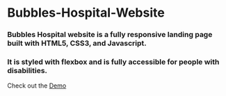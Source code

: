 # Bubbles-Hospital-Website
### Bubbles Hospital website is a fully responsive landing page built with HTML5, CSS3, and Javascript.
### It is styled with flexbox and is fully accessible for people with disabilities. 
Check out the [Demo](https://bubbles-hospital-website.netlify.app/)
